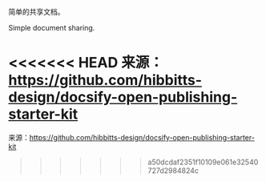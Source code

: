 简单的共享文档。

Simple document sharing.

<<<<<<< HEAD
来源：https://github.com/hibbitts-design/docsify-open-publishing-starter-kit
=======
来源：https://github.com/hibbitts-design/docsify-open-publishing-starter-kit
>>>>>>> a50dcdaf2351f10109e061e32540727d2984824c
